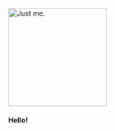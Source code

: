 

<img src="https://user-images.githubusercontent.com/47932188/206290292-c7186f2b-b06b-48c2-aa12-155fb6ee2dfe.png" alt="Just me." style="height: 200px; width:200px;"/>
<h4>Hello!</h4>
